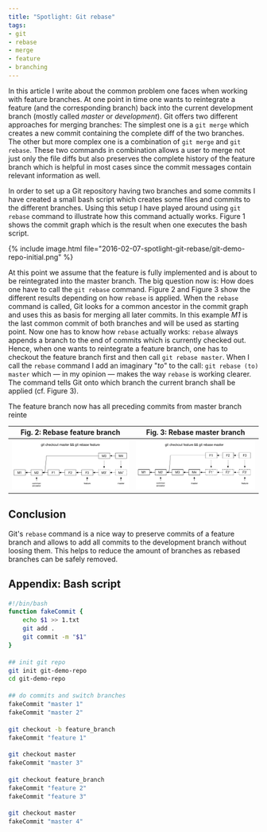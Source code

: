```yaml
---
title: "Spotlight: Git rebase"
tags:
- git
- rebase
- merge
- feature
- branching
---
```

In this article I write about the common problem one faces when working with feature branches.
At one point in time one wants to reintegrate a feature (and the corresponding branch) back into the current development branch (mostly called *master* or *development*).
Git offers two different approaches for merging branches:
The simplest one is a `git merge` which creates a new commit containing the complete diff of the two branches.
The other but more complex one is a combination of `git merge` and `git rebase`.
These two commands in combination allows a user to merge not just only the file diffs but also preserves the complete history of the feature branch which is helpful in most cases since the commit messages contain relevant information as well.

<!-- more -->

In order to set up a Git repository having two branches and some commits I have created a small bash script which creates some files and commits to the different branches.
Using this setup I have played around using `git rebase` command to illustrate how this command actually works. Figure 1 shows the commit graph which is the result when one executes the bash script.

{% include image.html file="2016-02-07-spotlight-git-rebase/git-demo-repo-initial.png" %}

At this point we assume that the feature is fully implemented and is about to be reintegrated into the master branch.
The big question now is: How does one have to call the `git rebase` command.
Figure 2 and Figure 3 show the different results depending on how `rebase` is applied.
When the `rebase` command is called, Git looks for a common ancestor in the commit graph and uses this as basis for merging all later commits.
In this example *M1* is the last common commit of both branches and will be used as starting point.
Now one has to know how `rebase` actually works: `rebase` always appends a branch to the end of commits which is currently checked out.
Hence, when one wants to reintegrate a feature branch, one has to checkout the feature branch first and then call `git rebase master`.
When I call the `rebase` command I add an imaginary "*to*" to the call: `git rebase (to) master` which &mdash; in my opinion &mdash; makes the way `rebase` is working clearer. The command tells Git onto which branch the current branch shall be applied (cf. Figure 3).

The feature branch now has all preceding commits from master branch reinte

| Fig. 2: Rebase feature branch         | Fig. 3: Rebase master branch   |
| ------------------------------------- | ------------------------------ |
| <img src="/images/2016-02-07-spotlight-git-rebase/git-demo-repo-rebase-feature.png"> | <img src="/images/2016-02-07-spotlight-git-rebase/git-demo-repo-rebase-master.png"> |

## Conclusion
Git's `rebase` command is a nice way to preserve commits of a feature branch and allows to add all commits to the development branch without loosing them. This helps to reduce the amount of branches as rebased branches can be safely removed.

## Appendix: Bash script
```bash
#!/bin/bash
function fakeCommit {
	echo $1 >> 1.txt
	git add .
	git commit -m "$1"
}

## init git repo
git init git-demo-repo
cd git-demo-repo

## do commits and switch branches
fakeCommit "master 1"
fakeCommit "master 2"

git checkout -b feature_branch
fakeCommit "feature 1"

git checkout master
fakeCommit "master 3"

git checkout feature_branch
fakeCommit "feature 2"
fakeCommit "feature 3"

git checkout master
fakeCommit "master 4"
```
